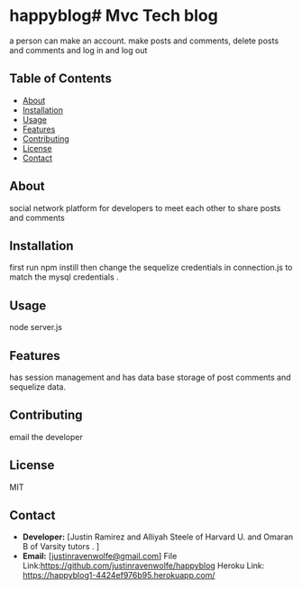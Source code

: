# happyblog# Mvc Tech blog

a person can make an account. make posts and comments, delete posts and comments and log in and log out
## Table of Contents
- [About](#about)
- [Installation](#installation)
- [Usage](#usage)
- [Features](#features)
- [Contributing](#contributing)
- [License](#license)
- [Contact](#contact)
## About
social network platform for developers to meet each other to share posts and comments
## Installation
first run npm instill then change the sequelize credentials in connection.js to match the mysql credentials .
## Usage
node server.js
## Features
has session management and has data base storage of post comments and sequelize data.
## Contributing
email the developer
## License
MIT
## Contact
- **Developer:** [Justin Ramirez and Alliyah Steele of Harvard U. and Omaran B of Varsity tutors . ]
- **Email:** [justinravenwolfe@gmail.com]
File Link:https://github.com/justinravenwolfe/happyblog
Heroku Link: https://happyblog1-4424ef976b95.herokuapp.com/

